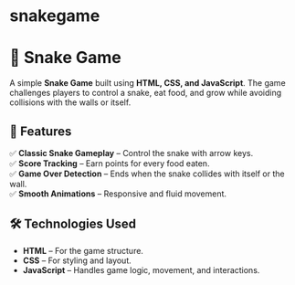 # snakegame
# 🐍 Snake Game  

A simple **Snake Game** built using **HTML, CSS, and JavaScript**. The game challenges players to control a snake, eat food, and grow while avoiding collisions with the walls or itself.  


## 📌 Features  
✅ **Classic Snake Gameplay** – Control the snake with arrow keys.  
✅ **Score Tracking** – Earn points for every food eaten.  
✅ **Game Over Detection** – Ends when the snake collides with itself or the wall.  
✅ **Smooth Animations** – Responsive and fluid movement.  

## 🛠 Technologies Used  
- **HTML** – For the game structure.  
- **CSS** – For styling and layout.  
- **JavaScript** – Handles game logic, movement, and interactions.  

